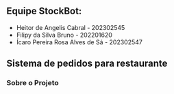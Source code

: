 ## Equipe StockBot:
- Heitor de Angelis Cabral - 202302545
- Filipy da Silva Bruno - 202201620
- Ícaro Pereira Rosa Alves de Sá - 202302547

## Sistema de pedidos para restaurante

### Sobre o Projeto


